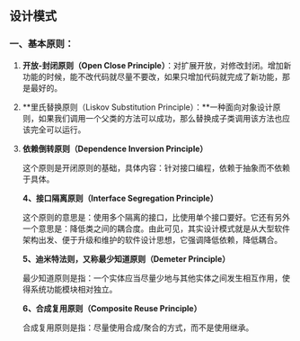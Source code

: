 ## 设计模式

### 一、基本原则：

1. **开放-封闭原则（Open Close Principle）**：对扩展开放，对修改封闭。增加新功能的时候，能不改代码就尽量不要改，如果只增加代码就完成了新功能，那是最好的。

2. **里氏替换原则（Liskov Substitution Principle）：**一种面向对象设计原则，如果我们调用一个父类的方法可以成功，那么替换成子类调用该方法也应该完全可以运行。

3. **依赖倒转原则（Dependence Inversion Principle）**

   这个原则是开闭原则的基础，具体内容：针对接口编程，依赖于抽象而不依赖于具体。

   **4、接口隔离原则（Interface Segregation Principle）**

   这个原则的意思是：使用多个隔离的接口，比使用单个接口要好。它还有另外一个意思是：降低类之间的耦合度。由此可见，其实设计模式就是从大型软件架构出发、便于升级和维护的软件设计思想，它强调降低依赖，降低耦合。

   **5、迪米特法则，又称最少知道原则（Demeter Principle）**

   最少知道原则是指：一个实体应当尽量少地与其他实体之间发生相互作用，使得系统功能模块相对独立。

   **6、合成复用原则（Composite Reuse Principle）**

   合成复用原则是指：尽量使用合成/聚合的方式，而不是使用继承。

